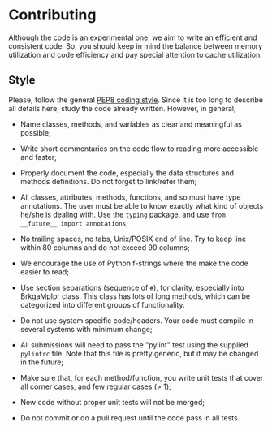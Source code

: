Contributing
=======================

Although the code is an experimental one, we aim to write an efficient and
consistent code. So, you should keep in mind the balance between memory
utilization and code efficiency and pay special attention to cache utilization.

Style
-----------------------

Please, follow the general [PEP8 coding style](https://pep8.org). Since it is
too long to describe all details here, study the code already written.
However, in general,

- Name classes, methods, and variables as clear and meaningful as possible;

- Write short commentaries on the code flow to reading more accessible and
  faster;

- Properly document the code, especially the data structures and methods
  definitions. Do not forget to link/refer them;

- All classes, attributes, methods, functions, and so must have type
  annotations. The user must be able to know exactly what kind of objects
  he/she is dealing with. Use the `typing` package, and use `from __future__
  import annotations`;

- No trailing spaces, no tabs, Unix/POSIX end of line. Try to keep line
  within 80 columns and do not exceed 90 columns;

- We encourage the use of Python f-strings where the make the code easier to
  read;

- Use section separations (sequence of `#`), for clarity, especially into
  BrkgaMpIpr class. This class has lots of long methods, which can be
  categorized into different groups of functionality.

- Do not use system specific code/headers. Your code must compile in several
  systems with minimum change;

- All submissions will need to pass the "pylint" test using the supplied
  `pylintrc` file. Note that this file is pretty generic, but it may be
  changed in the future;

- Make sure that, for each method/function, you write unit tests that cover
  all corner cases, and few regular cases (> 1);

- New code without proper unit tests will not be merged;

- Do not commit or do a pull request until the code pass in all tests.

